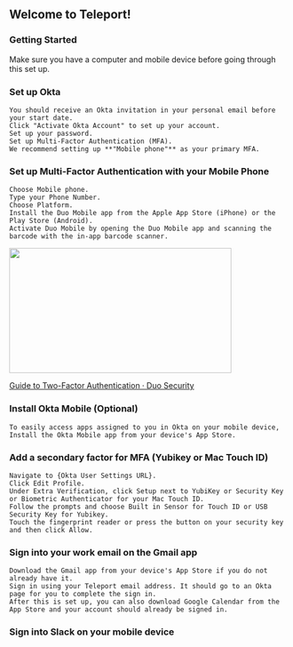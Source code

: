 ## Welcome to Teleport!

### Getting Started
Make sure you have a computer and mobile device before going through this set up.

### Set up Okta
```
You should receive an Okta invitation in your personal email before your start date. 
Click "Activate Okta Account" to set up your account. 
Set up your password.  
Set up Multi-Factor Authentication (MFA).
We recommend setting up **"Mobile phone"** as your primary MFA.
```

### Set up Multi-Factor Authentication with your Mobile Phone
```
Choose Mobile phone.
Type your Phone Number.
Choose Platform.
Install the Duo Mobile app from the Apple App Store (iPhone) or the Play Store (Android).
Activate Duo Mobile by opening the Duo Mobile app and scanning the barcode with the in-app barcode scanner.
```
<p><a href="https://guide.duo.com/enrollment?wvideo=d6kzpc5ojl"><img src="https://embed-fastly.wistia.com/deliveries/526c02cd75cde05326fa327e5b700a7ab9214ec9.jpg?image_play_button_size=2x&amp;image_crop_resized=960x540&amp;image_play_button=1&amp;image_play_button_color=63b246e0" width="400" height="225" style="width: 400px; height: 225px;"></a></p><p><a href="https://guide.duo.com/enrollment?wvideo=d6kzpc5ojl">Guide to Two-Factor Authentication · Duo Security</a></p>

### Install Okta Mobile (Optional)
```
To easily access apps assigned to you in Okta on your mobile device,
Install the Okta Mobile app from your device's App Store.
```


### Add a secondary factor for MFA (Yubikey or Mac Touch ID)
```
Navigate to {Okta User Settings URL}.
Click Edit Profile.
Under Extra Verification, click Setup next to YubiKey or Security Key or Biometric Authenticator for your Mac Touch ID.
Follow the prompts and choose Built in Sensor for Touch ID or USB Security Key for Yubikey.
Touch the fingerprint reader or press the button on your security key and then click Allow.
```


### Sign into your work email on the Gmail app
```
Download the Gmail app from your device's App Store if you do not already have it.
Sign in using your Teleport email address. It should go to an Okta page for you to complete the sign in.
After this is set up, you can also download Google Calendar from the App Store and your account should already be signed in.
```

### Sign into Slack on your mobile device
```

```